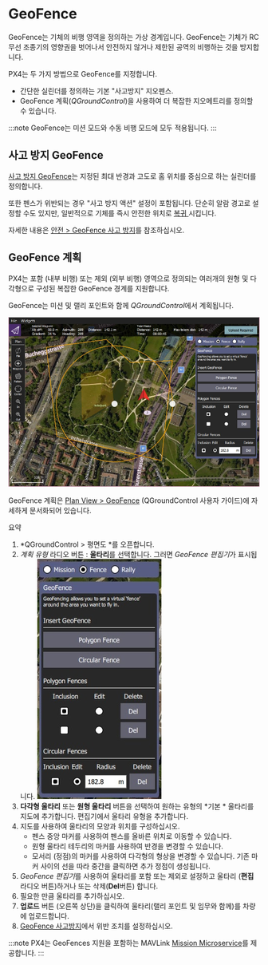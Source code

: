 # GeoFence

GeoFence는 기체의 비행 영역을 정의하는 가상 경계입니다. GeoFence는 기체가 RC 무선 조종기의 영향권을 벗어나서 안전하지 않거나 제한된 공역의 비행하는 것을 방지합니다.

PX4는 두 가지 방법으로 GeoFence를 지정합니다.
- 간단한 실린더를 정의하는 기본 "사고방지" 지오펜스.
- GeoFence 계획(*QGroundControl*)을 사용하여 더 복잡한 지오메트리를 정의할 수 있습니다.

:::note
GeoFence는 미션 모드와 수동 비행 모드에 모두 적용됩니다.
:::

## 사고 방지 GeoFence

[사고 방지 GeoFence](../config/safety.md#geofence-failsafe)는 지정된 최대 반경과 고도로 홈 위치를 중심으로 하는 실린더를 정의합니다.

또한 펜스가 위반되는 경우 "사고 방지 액션" 설정이 포함됩니다. 단순히 알람 경고로 설정할 수도 있지만, 일반적으로 기체를 즉시 안전한 위치로 [복귀 ](../flight_modes/return.md) 시킵니다.

자세한 내용은 [안전 > GeoFence 사고 방지](../config/safety.md#geofence-failsafe)를 참조하십시오.

## GeoFence 계획

PX4는 포함 (내부 비행) 또는 제외 (외부 비행) 영역으로 정의되는 여러개의 원형 및 다각형으로 구성된 복잡한 GeoFence 경계를 지원합니다.

GeoFence는 미션 및 랠리 포인트와 함께 *QGroundControl*에서 계획됩니다.

![GeoFence 계획](../../assets/qgc/plan_geofence/geofence_overview.jpg)

GeoFence 계획은 [Plan View > GeoFence](https://docs.qgroundcontrol.com/en/PlanView/PlanGeoFence.html) (QGroundControl 사용자 가이드)에 자세하게 문서화되어 있습니다.

요약
1. *QGroundControl > 평면도 *를 오픈합니다.
1. *계획 유형* 라디오 버튼 : **울타리**를 선택합니다. 그러면 *GeoFence 편집기*가 표시됩니다. ![GeoFence 계획](../../assets/qgc/plan_geofence/geofence_editor.jpg)
1. **다각형 울타리** 또는 **원형 울타리** 버튼을 선택하여 원하는 유형의 *기본 * 울타리를 지도에 추가합니다. 편집기에서 울타리 유형을 추가합니다.
1. 지도를 사용하여 울타리의 모양과 위치를 구성하십시오.
   - 펜스 중앙 마커를 사용하여 펜스를 올바른 위치로 이동할 수 있습니다.
   - 원형 울타리 테두리의 마커를 사용하여 반경을 변경할 수 있습니다.
   - 모서리 (정점)의 마커를 사용하여 다각형의 형상을 변경할 수 있습니다. 기존 마커 사이의 선을 따라 중간을 클릭하면 추가 정점이 생성됩니다.
1. *GeoFence 편집기*를 사용하여 울타리를 포함 또는 제외로 설정하고 울타리 (**편집** 라디오 버튼)하거나 또는 삭제(**Del**버튼) 합니다.
1. 필요한 만큼 울타리를 추가하십시오.
1. **업로드** 버튼 (오른쪽 상단)을 클릭하여 울타리(랠리 포인트 및 임무와 함께)를 차량에 업로드합니다.
1. [GeoFence 사고방지](../config/safety.md#geofence-failsafe)에서 위반 조치를 설정하십시오.

:::note PX4는 GeoFences 지원을 포함하는 MAVLink [Mission Microservice](https://mavlink.io/en/services/mission.html)를 제공합니다.
:::

